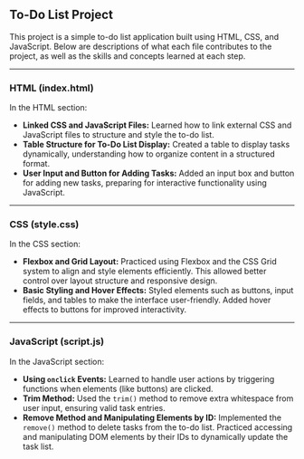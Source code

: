 ## **To-Do List Project**

This project is a simple to-do list application built using HTML, CSS, and JavaScript. Below are descriptions of what each file contributes to the project, as well as the skills and concepts learned at each step.

---

### **HTML (index.html)**

In the HTML section:
- **Linked CSS and JavaScript Files:** Learned how to link external CSS and JavaScript files to structure and style the to-do list.
- **Table Structure for To-Do List Display:** Created a table to display tasks dynamically, understanding how to organize content in a structured format.
- **User Input and Button for Adding Tasks:** Added an input box and button for adding new tasks, preparing for interactive functionality using JavaScript.

---

### **CSS (style.css)**

In the CSS section:
- **Flexbox and Grid Layout:** Practiced using Flexbox and the CSS Grid system to align and style elements efficiently. This allowed better control over layout structure and responsive design.
- **Basic Styling and Hover Effects:** Styled elements such as buttons, input fields, and tables to make the interface user-friendly. Added hover effects to buttons for improved interactivity.

---

### **JavaScript (script.js)**

In the JavaScript section:
- **Using `onclick` Events:** Learned to handle user actions by triggering functions when elements (like buttons) are clicked.
- **Trim Method:** Used the `trim()` method to remove extra whitespace from user input, ensuring valid task entries.
- **Remove Method and Manipulating Elements by ID:** Implemented the `remove()` method to delete tasks from the to-do list. Practiced accessing and manipulating DOM elements by their IDs to dynamically update the task list.
